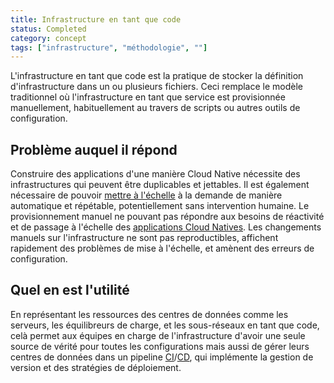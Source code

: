 ```yaml
---
title: Infrastructure en tant que code
status: Completed
category: concept
tags: ["infrastructure", "méthodologie", ""]
---
```


L'infrastructure en tant que code est la pratique de stocker la définition d'infrastructure dans un ou plusieurs fichiers.
Ceci remplace le modèle traditionnel où l'infrastructure en tant que service est provisionnée manuellement,
habituellement au travers de scripts ou autres outils de configuration.

## Problème auquel il répond

Construire des applications d'une manière Cloud Native nécessite des infrastructures qui peuvent être duplicables et jettables.
Il est également nécessaire de pouvoir [mettre à l'échelle](/fr/scalability/) à la demande de manière automatique et répétable, potentiellement sans intervention humaine.
Le provisionnement manuel ne pouvant pas répondre aux besoins de réactivité et de passage à l'échelle des [applications Cloud Natives](/fr/cloud-native-apps/).
Les changements manuels sur l'infrastructure ne sont pas reproductibles, affichent rapidement des problèmes de mise à l'échelle, et amènent des erreurs de configuration.

## Quel en est l'utilité

En représentant les ressources des centres de données comme les serveurs, les équilibreurs de charge, et les sous-réseaux en tant que code, celà permet aux équipes en charge de l'infrastructure d'avoir une seule source de vérité pour toutes les configurations mais aussi de gérer leurs centres de données dans un pipeline [CI](/continuous-integration/)/[CD](/continuous-delivery/), qui implémente la gestion de version et des stratégies de déploiement.
